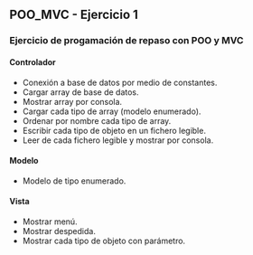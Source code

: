 ## POO_MVC - Ejercicio 1
### Ejercicio de progamación de repaso con POO y MVC
#### Controlador
- Conexión a base de datos por medio de constantes.
- Cargar array de base de datos.
- Mostrar array por consola.
- Cargar cada tipo de array (modelo enumerado).
- Ordenar por nombre cada tipo de array.
- Escribir cada tipo de objeto en un fichero legible.
- Leer de cada fichero legible y mostrar por consola.

#### Modelo
- Modelo de tipo enumerado.
#### Vista
- Mostrar menú.
- Mostrar despedida.
- Mostrar cada tipo de objeto con parámetro.
